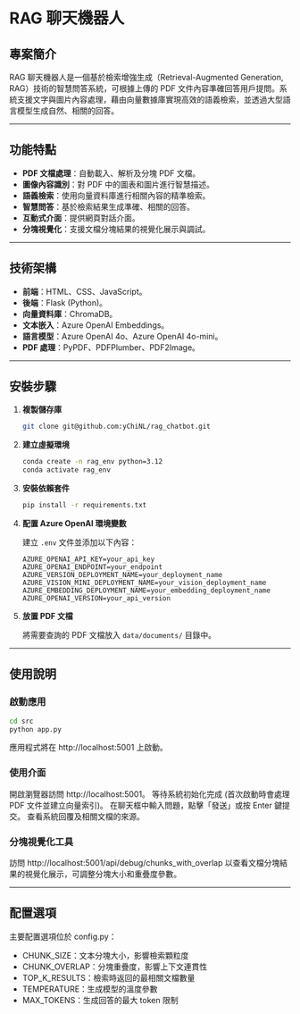 # RAG 聊天機器人

## 專案簡介

RAG 聊天機器人是一個基於檢索增強生成（Retrieval-Augmented Generation, RAG）技術的智慧問答系統，可根據上傳的 PDF 文件內容準確回答用戶提問。系統支援文字與圖片內容處理，藉由向量數據庫實現高效的語義檢索，並透過大型語言模型生成自然、相關的回答。

---

## 功能特點

- **PDF 文檔處理**：自動載入、解析及分塊 PDF 文檔。
- **圖像內容識別**：對 PDF 中的圖表和圖片進行智慧描述。
- **語義檢索**：使用向量資料庫進行相關內容的精準檢索。
- **智慧問答**：基於檢索結果生成準確、相關的回答。
- **互動式介面**：提供網頁對話介面。
- **分塊視覺化**：支援文檔分塊結果的視覺化展示與調試。

---

## 技術架構

- **前端**：HTML、CSS、JavaScript。
- **後端**：Flask (Python)。
- **向量資料庫**：ChromaDB。
- **文本嵌入**：Azure OpenAI Embeddings。
- **語言模型**：Azure OpenAI 4o、Azure OpenAI 4o-mini。
- **PDF 處理**：PyPDF、PDFPlumber、PDF2Image。

---

## 安裝步驟

1. **複製儲存庫**

    ```bash
    git clone git@github.com:yChiNL/rag_chatbot.git
    ```

2. **建立虛擬環境**

    ```bash
    conda create -n rag_env python=3.12
    conda activate rag_env
    ```

3. **安裝依賴套件**

    ```bash
    pip install -r requirements.txt
    ```

4. **配置 Azure OpenAI 環境變數**

    建立 `.env` 文件並添加以下內容：

    ```plaintext
    AZURE_OPENAI_API_KEY=your_api_key
    AZURE_OPENAI_ENDPOINT=your_endpoint
    AZURE_VERSION_DEPLOYMENT_NAME=your_deployment_name
    AZURE_VISION_MINI_DEPLOYMENT_NAME=your_vision_deployment_name
    AZURE_EMBEDDING_DEPLOYMENT_NAME=your_embedding_deployment_name
    AZURE_OPENAI_VERSION=your_api_version
    ```

5. **放置 PDF 文檔**

    將需要查詢的 PDF 文檔放入 `data/documents/` 目錄中。

---

## 使用說明

### 啟動應用

```bash
cd src
python app.py
```

應用程式將在 http://localhost:5001 上啟動。

### 使用介面
開啟瀏覽器訪問 http://localhost:5001。
等待系統初始化完成 (首次啟動時會處理 PDF 文件並建立向量索引)。
在聊天框中輸入問題，點擊「發送」或按 Enter 鍵提交。
查看系統回覆及相關文檔的來源。

### 分塊視覺化工具
訪問 http://localhost:5001/api/debug/chunks_with_overlap 以查看文檔分塊結果的視覺化展示，可調整分塊大小和重疊度參數。

---

## 配置選項
主要配置選項位於 config.py：

- CHUNK_SIZE：文本分塊大小，影響檢索顆粒度
- CHUNK_OVERLAP：分塊重疊度，影響上下文連貫性
- TOP_K_RESULTS：檢索時返回的最相關文檔數量
- TEMPERATURE：生成模型的溫度參數
- MAX_TOKENS：生成回答的最大 token 限制
